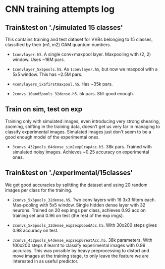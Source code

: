 # CNN training attempts log

## Train&test on './simulated 15 classes'

This contains training and test dataset for VVBs belonging to 15 classes, classified by their (m1, m2) OAM quantum numbers.


- `1convlayer.h5`. A single conv+maxpool layer. Maxpooling with (2, 2) window. Uses ~16M pars.

- `1convlayer_5x5pools.h5`. As `1convlayer.h5`, but now we maxpool with a 5x5 window. This has ~2.5M pars.

- `4convlayers_5x5firstmaxpool.h5`. Has ~35k pars.

- `2convs_10and5pools_32dense.h5`. 5k pars. Still good enough.

## Train on sim, test on exp

Training only with simulated images, even introducing very strong shearing, zooming, shifting in the training data, doesn't get us very far in managing to classify experimental images. Simulated images just don't seem to be a good enough model of the experimental ones.

- `3convs_432pools_64dense_sim2expCrapAcc.h5`. 38k pars. Trained with simulated noisy images. Achieves ~0.25 accuracy on experimental ones.

## Train&test on './experimental/15classes'

We get good accuracies by splitting the dataset and using 20 random images per class for the training.

- `2convs_5x5pools_32dense.h5`. Two conv layers with 16 3x3 filters each. Max-pooling with 5x5 window. Single hidden dense layer with 32 neurons. Trained on 20 exp imgs per class, achieves 0.92 acc on training set and 0.96 on test (the rest of the exp imgs).

- `2convs_5x5pools_32dense_exp2expGoodAcc.h5`. With 30x200 steps gives 0.98 accuracy on test.

- `3convs_432pools_64dense_exp2expGreatAcc.h5`. 38k parameters. With 100x200 steps it learnt to classify experimental images with 0.99 accuracy. This was possible by heavy preprocessing to distort and move images at the training stage, to only leave the feature we are interested in as useful predictor.